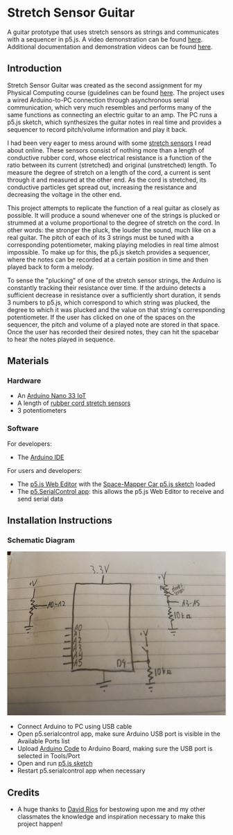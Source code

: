 # Stretch Sensor Guitar
A guitar prototype that uses stretch sensors as strings and communicates with a sequencer in p5.js. 
A video demonstration can be found [here](https://youtu.be/n1DFHVW942c). 
Additional documentation and demonstration videos can be found [here](https://wp.nyu.edu/yonatanrozin/pcomp-project-2/).

## Introduction
Stretch Sensor Guitar was created as the second assignment for my Physical Computing course (guidelines can be found [here](https://itp.nyu.edu/physcomp/itp/syllabus/assignments/#Project_2). The project uses a wired Arduino-to-PC connection through asynchronous serial communication, which very much resembles and performs many of the same functions as connecting an electric guitar to an amp. The PC runs a p5.js sketch, which synthesizes the guitar notes in real time and provides a sequencer to record pitch/volume information and play it back.

I had been very eager to mess around with some [stretch sensors](https://www.adafruit.com/product/519) I read about online. These sensors consist of nothing more than a length of conductive rubber cord, whose electrical resistance is a function of the ratio between its current (stretched) and original (unstretched) length. To measure the degree of stretch on a length of the cord, a current is sent through it and measured at the other end. As the cord is stretched, its conductive particles get spread out, increasing the resistance and decreasing the voltage in the other end.

This project attempts to replicate the function of a real guitar as closely as possible. It will produce a sound whenever one of the strings is plucked or strummed at a volume proportional to the degree of stretch on the cord. In other words: the stronger the pluck, the louder the sound, much like on a real guitar. The pitch of each of its 3 strings must be tuned with a corresponding potentiometer, making playing melodies in real time almost impossible. To make up for this, the p5.js sketch provides a sequencer, where the notes can be recorded at a certain position in time and then played back to form a melody.

To sense the "plucking" of one of the stretch sensor strings, the Arduino is constantly tracking their resistance over time. If the arduino detects a sufficient decrease in resistance over a sufficiently short duration, it sends 3 numbers to p5.js, which correspond to which string was plucked, the degree to which it was plucked and the value on that string's corresponding potentiometer. If the user has clicked on one of the spaces on the sequencer, the pitch and volume of a played note are stored in that space. Once the user has recorded their desired notes, they can hit the spacebar to hear the notes played in sequence.

## Materials

### Hardware

- An [Arduino Nano 33 IoT](https://store.arduino.cc/usa/nano-33-iot) 
- A length of [rubber cord stretch sensors](https://www.adafruit.com/product/519)
- 3 potentiometers

### Software

For developers:
- The [Arduino IDE](https://www.arduino.cc/en/software)

For users and developers:
- The [p5.js Web Editor](https://editor.p5js.org/) with the [Space-Mapper Car p5.js sketch](https://editor.p5js.org/yr2053/sketches/QrwdervH3) loaded
- The [p5.SerialControl app](https://github.com/p5-serial/p5.serialcontrol/releases): this allows the p5.js Web Editor to receive and send serial data


## Installation Instructions

### Schematic Diagram

![A schematic diagram of an Arduino Nano 33 IoT wired to 3 potentiometers, 3 variable resistors and a pushbutton](https://github.com/yonatanrozin/stretch-sensor-guitar/blob/main/Images/Guitar%20Schematic.jpeg)


- Connect Arduino to PC using USB cable
- Open p5.serialcontrol app, make sure Arduino USB port is visible in the Available Ports list
- Upload [Arduino Code](https://github.com/yonatanrozin/stretch-sensor-guitar/blob/main/Stretch_Sensor_Guitar/Stretch_Sensor_Guitar.ino) to Arduino Board, making sure the USB port is selected in Tools/Port
- Open and run [p5.js sketch](https://editor.p5js.org/yr2053/sketches/QrwdervH3)
- Restart p5.serialcontrol app when necessary

## Credits

- A huge thanks to [David Rios](https://riosriosrios.com/) for bestowing upon me and my other classmates the knowledge and inspiration necessary to make this project happen!
